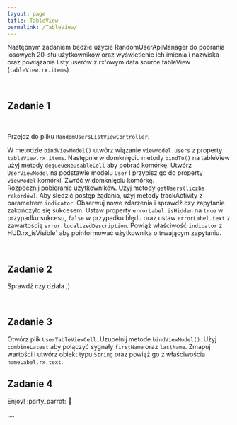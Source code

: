 ```yaml
---
layout: page
title: TableView
permalink: /TableView/
---
```


Następnym zadaniem będzie użycie RandomUserApiManager do pobrania losowych 20-stu użytkowników oraz wyświetlenie ich imienia i nazwiska oraz powiązania listy userów z rx'owym data source tableView (`tableView.rx.items`)

<br>

Zadanie 1
------------

<br>

Przejdz do pliku `RandomUsersListViewController`. 

W metodzie `bindViewModel()` utwórz wiązanie `viewModel.users` z property `tableView.rx.items`.
Następnie w domknięciu metody `bindTo()` na tableView użyj metody `dequeueReusableCell` aby pobrać komórkę.
Utwórz `UserViewModel` na podstawie modelu `User` i przypisz go do property `viewModel` komórki.
Zwróć w domknięciu komórkę.
<br>
Rozpocznij pobieranie użytkowników. Użyj metody `getUsers(liczba rekordów)`.
Aby śledzić postęp żądania, użyj metody trackActivity z parametrem `indicator`.
Obserwuj nowe zdarzenia i sprawdź czy zapytanie zakończyło się sukcesem.
Ustaw property `errorLabel.isHidden` na `true` w przypadku sukcesu, `false` w przypadku błędu oraz ustaw `errorLabel.text` z zawartością `error.localizedDescription`.
Powiąż właściwość `indicator` z HUD.rx_isVisible` aby poinformować użytkownika o trwającym zapytaniu.

<br>

Zadanie 2
-----------

Sprawdź czy działa ;)

<br>

Zadanie 3
-----------

Otwórz plik `UserTableViewCell`. Uzupełnij metode `bindViewModel()`.
Użyj `combineLatest` aby połączyć sygnały `firstName` oraz `lastName`.
Zmapuj wartości i utwórz obiekt typu `String` oraz powiąż go z właściwościa `nameLabel.rx.text`.

Zadanie 4
-----------
Enjoy! :party_parrot: :beers:


....
